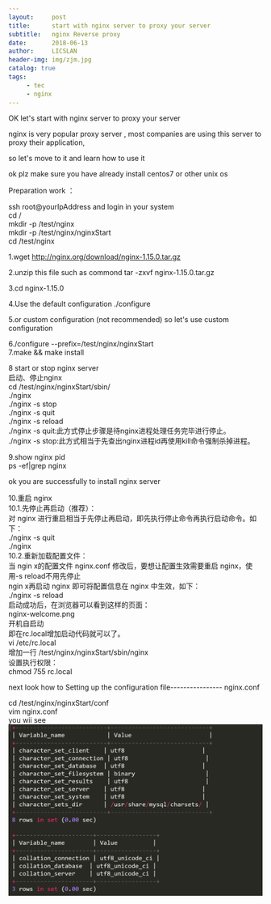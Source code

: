 ```yaml
---
layout:     post
title:      start with nginx server to proxy your server
subtitle:   nginx Reverse proxy
date:       2018-06-13
author:     LICSLAN
header-img: img/zjm.jpg
catalog: true
tags:
     - tec
     - nginx
---
```


OK let's start with nginx server to proxy your server <br>

nginx is very popular proxy server , most companies are using this server to proxy their application, <br>

so let's move to it and learn how to use it  <br>

ok plz make sure you have already install centos7 or other unix os <br>

Preparation work ：  <br>

ssh root@yourIpAddress and login in your system<br>
cd / <br>
mkdir -p /test/nginx<br>
mkdir -p /test/nginx/nginxStart<br>
cd /test/nginx<br>

1.wget http://nginx.org/download/nginx-1.15.0.tar.gz<br>

2.unzip this file such as commond tar -zxvf nginx-1.15.0.tar.gz <br>

3.cd nginx-1.15.0<br>

4.Use the default configuration ./configure <br>

5.or custom configuration (not recommended) so let's use custom configuration<br>

6./configure 
  --prefix=/test/nginx/nginxStart<br>
7.make && make install<br>

8 start or stop nginx server<br>
启动、停止nginx<br>
cd /test/nginx/nginxStart/sbin/<br>
./nginx <br>
./nginx -s stop<br>
./nginx -s quit<br>
./nginx -s reload<br>
./nginx -s quit:此方式停止步骤是待nginx进程处理任务完毕进行停止。<br>
./nginx -s stop:此方式相当于先查出nginx进程id再使用kill命令强制杀掉进程。<br>

9.show nginx pid <br>
ps -ef|grep nginx <br>

ok you are successfully to install nginx server  <br>

10.重启 nginx <br>
10.1.先停止再启动（推荐）： <br>
对 nginx 进行重启相当于先停止再启动，即先执行停止命令再执行启动命令。如下： <br>
./nginx -s quit <br>
./nginx <br>
10.2.重新加载配置文件： <br>
当 ngin x的配置文件 nginx.conf 修改后，要想让配置生效需要重启 nginx，使用-s reload不用先停止  <br>
ngin x再启动 nginx 即可将配置信息在 nginx 中生效，如下： <br>
./nginx -s reload <br>
启动成功后，在浏览器可以看到这样的页面： <br>
nginx-welcome.png <br>
开机自启动 <br>
即在rc.local增加启动代码就可以了。 <br>
vi /etc/rc.local <br>
增加一行 /test/nginx/nginxStart/sbin/nginx <br>
设置执行权限： <br>
chmod 755 rc.local <br>


next look how to Setting up the configuration file---------------- nginx.conf <br>

cd /test/nginx/nginxStart/conf <br>
vim nginx.conf <br>
you wii see <br>
![](https://raw.githubusercontent.com/licslan/licslan.github.io/master/dbsql.png)



